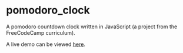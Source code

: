 # pomodoro_clock
A pomodoro countdown clock written in JavaScript (a project from the FreeCodeCamp curriculum).

A live demo can be viewed <a href="https://joshamore.github.io/pomodoro_clock/" target="_blank">here</a>.
